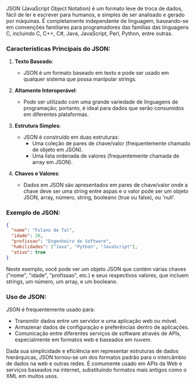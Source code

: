 JSON (JavaScript Object Notation) é um formato leve de troca de dados, fácil de ler e escrever para humanos, e simples de ser analisado e gerado por máquinas. É completamente independente de linguagem, baseando-se em convenções familiares para programadores das famílias das linguagens C, incluindo C, C++, C#, Java, JavaScript, Perl, Python, entre outras. 

### Características Principais do JSON:

1. **Texto Baseado**:
   - JSON é um formato baseado em texto e pode ser usado em qualquer sistema que possa manipular strings.

2. **Altamente Interoperável**:
   - Pode ser utilizado com uma grande variedade de linguagens de programação; portanto, é ideal para dados que serão consumidos em diferentes plataformas.

3. **Estrutura Simples**:
   - JSON é construído em duas estruturas:
     - Uma coleção de pares de chave/valor (frequentemente chamado de objeto em JSON).
     - Uma lista ordenada de valores (frequentemente chamada de array em JSON).

4. **Chaves e Valores**:
   - Dados em JSON são apresentados em pares de chave/valor onde a chave deve ser uma string entre aspas e o valor pode ser um objeto JSON, array, número, string, booleano (true ou false), ou 'null'.

### Exemplo de JSON:

```json
{
  "nome": "Fulano de Tal",
  "idade": 30,
  "profissao": "Engenheiro de Software",
  "habilidades": ["Java", "Python", "JavaScript"],
  "ativo": true
}
```

Neste exemplo, você pode ver um objeto JSON que contém várias chaves ("nome", "idade", "profissao", etc.) e seus respectivos valores, que incluem strings, um número, um array, e um booleano.

### Uso de JSON:

JSON é frequentemente usado para:
- Transmitir dados entre um servidor e uma aplicação web ou móvel.
- Armazenar dados de configuração e preferências dentro de aplicações.
- Comunicação entre diferentes serviços de software através de APIs, especialmente em formatos web e baseados em nuvem.

Dada sua simplicidade e eficiência em representar estruturas de dados hierárquicas, JSON tornou-se um dos formatos padrão para o intercâmbio de dados na web e outras redes. É comumente usado em APIs da Web e serviços baseados na internet, substituindo formatos mais antigos como o XML em muitos usos.